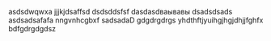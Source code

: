 asdsdwqwxa
jjjkjdsaffsd
dsdsddsfsf
dasdasdваывавы
dsadsdsads
asdsadsafafa
nngvnhcgbxf
sadsadaD
gdgdrgdrgs
yhdthftjyuihgjhgjdhjjfghfx
bdfgdrgdgdsz
